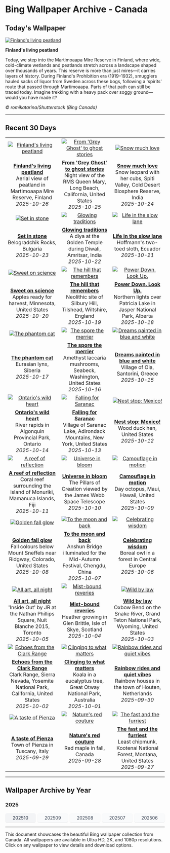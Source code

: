 # Bing Wallpaper Archive - Canada

## Today's Wallpaper

[![Finland's living peatland](https://www.bing.com/th?id=OHR.MartimoaapaFinland_EN-CA8581468611_UHD.jpg&pid=hp&w=2560)](https://bing.codexun.com/ca/detail/20251026)

**Finland's living peatland**

Today, we step into the Martimoaapa Mire Reserve in Finland, where wide, cold-climate wetlands and peatlands stretch across a landscape shaped over thousands of years. This reserve is more than just mires—it carries layers of history. During Finland's Prohibition era (1919–1932), smugglers hauled sacks of liquor from Sweden across these bogs, following a 'spirits' route that passed through Martimoaapa. Parts of that path can still be traced today. Imagine trekking with a heavy pack over soggy ground—would you have made it?

*© romikatarina/Shutterstock (Bing Canada)*

---

## Recent 30 Days

| | | |
|:---:|:---:|:---:|
| [![Finland's living peatland](https://www.bing.com/th?id=OHR.MartimoaapaFinland_EN-CA8581468611_UHD.jpg&pid=hp&w=2560)](https://bing.codexun.com/ca/detail/20251026) | [![From 'Grey Ghost' to ghost stories](https://www.bing.com/th?id=OHR.QueenMary_EN-CA8541079316_UHD.jpg&pid=hp&w=2560)](https://bing.codexun.com/ca/detail/20251025) | [![Snow much love](https://www.bing.com/th?id=OHR.SnowLeopard_EN-CA8504425279_UHD.jpg&pid=hp&w=2560)](https://bing.codexun.com/ca/detail/20251024) | 
| **[Finland's living peatland](https://bing.codexun.com/ca/detail/20251026)**<br>Aerial view of peatland in Martimoaapa Mire Reserve, Finland<br>*2025-10-26* | **[From 'Grey Ghost' to ghost stories](https://bing.codexun.com/ca/detail/20251025)**<br>Night view of the RMS Queen Mary, Long Beach, California, United States<br>*2025-10-25* | **[Snow much love](https://bing.codexun.com/ca/detail/20251024)**<br>Snow leopard with her cubs, Spiti Valley, Cold Desert Biosphere Reserve, India<br>*2025-10-24* | 
| [![Set in stone](https://www.bing.com/th?id=OHR.BulgariaRocks_EN-CA8455831888_UHD.jpg&pid=hp&w=2560)](https://bing.codexun.com/ca/detail/20251023) | [![Glowing traditions](https://www.bing.com/th?id=OHR.DiyaDiwali_EN-CA8413413710_UHD.jpg&pid=hp&w=2560)](https://bing.codexun.com/ca/detail/20251022) | [![Life in the slow lane](https://www.bing.com/th?id=OHR.HoffmansSloth_EN-CA8355906230_UHD.jpg&pid=hp&w=2560)](https://bing.codexun.com/ca/detail/20251021) | 
| **[Set in stone](https://bing.codexun.com/ca/detail/20251023)**<br>Belogradchik Rocks, Bulgaria<br>*2025-10-23* | **[Glowing traditions](https://bing.codexun.com/ca/detail/20251022)**<br>A diya at the Golden Temple during Diwali, Amritsar, India<br>*2025-10-22* | **[Life in the slow lane](https://bing.codexun.com/ca/detail/20251021)**<br>Hoffmann's two-toed sloth, Ecuador<br>*2025-10-21* | 
| [![Sweet on science](https://www.bing.com/th?id=OHR.AppleHarvest_EN-CA8300580215_UHD.jpg&pid=hp&w=2560)](https://bing.codexun.com/ca/detail/20251020) | [![The hill that remembers](https://www.bing.com/th?id=OHR.SilburyHill_EN-CA8140895314_UHD.jpg&pid=hp&w=2560)](https://bing.codexun.com/ca/detail/20251019) | [![Power Down. Look Up.](https://www.bing.com/th?id=OHR.JasperFestival_EN-CA8017450155_UHD.jpg&pid=hp&w=2560)](https://bing.codexun.com/ca/detail/20251018) | 
| **[Sweet on science](https://bing.codexun.com/ca/detail/20251020)**<br>Apples ready for harvest, Minnesota, United States<br>*2025-10-20* | **[The hill that remembers](https://bing.codexun.com/ca/detail/20251019)**<br>Neolithic site of Silbury Hill, Tilshead, Wiltshire, England<br>*2025-10-19* | **[Power Down. Look Up.](https://bing.codexun.com/ca/detail/20251018)**<br>Northern lights over Patricia Lake in Jasper National Park, Alberta<br>*2025-10-18* | 
| [![The phantom cat](https://www.bing.com/th?id=OHR.SiberianLynx_EN-CA2838247165_UHD.jpg&pid=hp&w=2560)](https://bing.codexun.com/ca/detail/20251017) | [![The spore the merrier](https://www.bing.com/th?id=OHR.AmethystLaccaria_EN-CA2561600829_UHD.jpg&pid=hp&w=2560)](https://bing.codexun.com/ca/detail/20251016) | [![Dreams painted in blue and white](https://www.bing.com/th?id=OHR.OiaSantorini_EN-CA2309047812_UHD.jpg&pid=hp&w=2560)](https://bing.codexun.com/ca/detail/20251015) | 
| **[The phantom cat](https://bing.codexun.com/ca/detail/20251017)**<br>Eurasian lynx, Siberia<br>*2025-10-17* | **[The spore the merrier](https://bing.codexun.com/ca/detail/20251016)**<br>Amethyst laccaria mushrooms, Seabeck, Washington, United States<br>*2025-10-16* | **[Dreams painted in blue and white](https://bing.codexun.com/ca/detail/20251015)**<br>Village of Oia, Santorini, Greece<br>*2025-10-15* | 
| [![Ontario's wild heart](https://www.bing.com/th?id=OHR.AlgonParkOnt_EN-CA8810326454_UHD.jpg&pid=hp&w=2560)](https://bing.codexun.com/ca/detail/20251014) | [![Falling for Saranac](https://www.bing.com/th?id=OHR.SaranacLake_EN-CA8587691019_UHD.jpg&pid=hp&w=2560)](https://bing.codexun.com/ca/detail/20251013) | [![Nest stop: Mexico!](https://www.bing.com/th?id=OHR.WoodDuckHen_EN-CA8442966636_UHD.jpg&pid=hp&w=2560)](https://bing.codexun.com/ca/detail/20251012) | 
| **[Ontario's wild heart](https://bing.codexun.com/ca/detail/20251014)**<br>River rapids in Algonquin Provincial Park, Ontario<br>*2025-10-14* | **[Falling for Saranac](https://bing.codexun.com/ca/detail/20251013)**<br>Village of Saranac Lake, Adirondack Mountains, New York, United States<br>*2025-10-13* | **[Nest stop: Mexico!](https://bing.codexun.com/ca/detail/20251012)**<br>Wood duck hen, United States<br>*2025-10-12* | 
| [![A reef of reflection](https://www.bing.com/th?id=OHR.MonurikiFiji_EN-CA8167749404_UHD.jpg&pid=hp&w=2560)](https://bing.codexun.com/ca/detail/20251011) | [![Universe in bloom](https://www.bing.com/th?id=OHR.WebbPillars_EN-CA8021988309_UHD.jpg&pid=hp&w=2560)](https://bing.codexun.com/ca/detail/20251010) | [![Camouflage in motion](https://www.bing.com/th?id=OHR.OctopusCyanea_EN-CA7864486363_UHD.jpg&pid=hp&w=2560)](https://bing.codexun.com/ca/detail/20251009) | 
| **[A reef of reflection](https://bing.codexun.com/ca/detail/20251011)**<br>Coral reef surrounding the island of Monuriki, Mamanuca Islands, Fiji<br>*2025-10-11* | **[Universe in bloom](https://bing.codexun.com/ca/detail/20251010)**<br>The Pillars of Creation viewed by the James Webb Space Telescope<br>*2025-10-10* | **[Camouflage in motion](https://bing.codexun.com/ca/detail/20251009)**<br>Day octopus, Maui, Hawaii, United States<br>*2025-10-09* | 
| [![Golden fall glow](https://www.bing.com/th?id=OHR.RidgwayAspens_EN-CA7717329977_UHD.jpg&pid=hp&w=2560)](https://bing.codexun.com/ca/detail/20251008) | [![To the moon and back](https://www.bing.com/th?id=OHR.AnshunBridge_EN-CA7553942511_UHD.jpg&pid=hp&w=2560)](https://bing.codexun.com/ca/detail/20251007) | [![Celebrating wisdom](https://www.bing.com/th?id=OHR.TeacherOwl_EN-CA7173344502_UHD.jpg&pid=hp&w=2560)](https://bing.codexun.com/ca/detail/20251006) | 
| **[Golden fall glow](https://bing.codexun.com/ca/detail/20251008)**<br>Fall colours below Mount Sneffels near Ridgway, Colorado, United States<br>*2025-10-08* | **[To the moon and back](https://bing.codexun.com/ca/detail/20251007)**<br>Anshun Bridge illuminated for the Mid-Autumn Festival, Chengdu, China<br>*2025-10-07* | **[Celebrating wisdom](https://bing.codexun.com/ca/detail/20251006)**<br>Boreal owl in a forest in Central Europe<br>*2025-10-06* | 
| [![All art, all night](https://www.bing.com/th?id=OHR.InsideOutNB_EN-CA6818912564_UHD.jpg&pid=hp&w=2560)](https://bing.codexun.com/ca/detail/20251005) | [![Mist-bound reveries](https://www.bing.com/th?id=OHR.SkyeHeather_EN-CA6782703552_UHD.jpg&pid=hp&w=2560)](https://bing.codexun.com/ca/detail/20251004) | [![Wild by law](https://www.bing.com/th?id=OHR.OxbowBend_EN-CA0110307953_UHD.jpg&pid=hp&w=2560)](https://bing.codexun.com/ca/detail/20251003) | 
| **[All art, all night](https://bing.codexun.com/ca/detail/20251005)**<br>'Inside Out' by JR at the Nathan Phillips Square, Nuit Blanche 2015, Toronto<br>*2025-10-05* | **[Mist-bound reveries](https://bing.codexun.com/ca/detail/20251004)**<br>Heather growing in Glen Brittle, Isle of Skye, Scotland<br>*2025-10-04* | **[Wild by law](https://bing.codexun.com/ca/detail/20251003)**<br>Oxbow Bend on the Snake River, Grand Teton National Park, Wyoming, United States<br>*2025-10-03* | 
| [![Echoes from the Clark Range](https://www.bing.com/th?id=OHR.YosemiteClark_EN-CA9187443856_UHD.jpg&pid=hp&w=2560)](https://bing.codexun.com/ca/detail/20251002) | [![Clinging to what matters](https://www.bing.com/th?id=OHR.EucalyptusKoala_EN-CA8939050680_UHD.jpg&pid=hp&w=2560)](https://bing.codexun.com/ca/detail/20251001) | [![Rainbow rides and quiet vibes](https://www.bing.com/th?id=OHR.HoutenHouses_EN-CA8693710238_UHD.jpg&pid=hp&w=2560)](https://bing.codexun.com/ca/detail/20250930) | 
| **[Echoes from the Clark Range](https://bing.codexun.com/ca/detail/20251002)**<br>Clark Range, Sierra Nevada, Yosemite National Park, California, United States<br>*2025-10-02* | **[Clinging to what matters](https://bing.codexun.com/ca/detail/20251001)**<br>Koala in a eucalyptus tree, Great Otway National Park, Australia<br>*2025-10-01* | **[Rainbow rides and quiet vibes](https://bing.codexun.com/ca/detail/20250930)**<br>Rainbow houses in the town of Houten, Netherlands<br>*2025-09-30* | 
| [![A taste of Pienza](https://www.bing.com/th?id=OHR.PienzaItaly_EN-CA8507230327_UHD.jpg&pid=hp&w=2560)](https://bing.codexun.com/ca/detail/20250929) | [![Nature's red couture](https://www.bing.com/th?id=OHR.RedMapleleaf_EN-CA8222399050_UHD.jpg&pid=hp&w=2560)](https://bing.codexun.com/ca/detail/20250928) | [![The fast and the furriest](https://www.bing.com/th?id=OHR.AutumnChipmunk_EN-CA7669023856_UHD.jpg&pid=hp&w=2560)](https://bing.codexun.com/ca/detail/20250927) | 
| **[A taste of Pienza](https://bing.codexun.com/ca/detail/20250929)**<br>Town of Pienza in Tuscany, Italy<br>*2025-09-29* | **[Nature's red couture](https://bing.codexun.com/ca/detail/20250928)**<br>Red maple in fall, Canada<br>*2025-09-28* | **[The fast and the furriest](https://bing.codexun.com/ca/detail/20250927)**<br>Least chipmunk, Kootenai National Forest, Montana, United States<br>*2025-09-27* | 


---

## Wallpaper Archive by Year

### 2025
<div style="display: grid; grid-template-columns: repeat(auto-fit, minmax(80px, 1fr)); gap: 6px; margin: 12px 0;">
<a href="https://bing.codexun.com/ca/archive/202510" style="padding: 6px 12px; font-size: 14px; border-radius: 6px; box-shadow: 0 1px 2px rgba(0,0,0,0.1); background-color: #f3f4f6; color: #374151; text-decoration: none; text-align: center; transition: background-color 0.2s ease; font-weight: 500;">202510</a>
<a href="https://bing.codexun.com/ca/archive/202509" style="padding: 6px 12px; font-size: 14px; border-radius: 6px; box-shadow: 0 1px 2px rgba(0,0,0,0.1); background-color: #f9fafb; color: #374151; text-decoration: none; text-align: center; transition: background-color 0.2s ease;">202509</a>
<a href="https://bing.codexun.com/ca/archive/202508" style="padding: 6px 12px; font-size: 14px; border-radius: 6px; box-shadow: 0 1px 2px rgba(0,0,0,0.1); background-color: #f9fafb; color: #374151; text-decoration: none; text-align: center; transition: background-color 0.2s ease;">202508</a>
<a href="https://bing.codexun.com/ca/archive/202507" style="padding: 6px 12px; font-size: 14px; border-radius: 6px; box-shadow: 0 1px 2px rgba(0,0,0,0.1); background-color: #f9fafb; color: #374151; text-decoration: none; text-align: center; transition: background-color 0.2s ease;">202507</a>
<a href="https://bing.codexun.com/ca/archive/202506" style="padding: 6px 12px; font-size: 14px; border-radius: 6px; box-shadow: 0 1px 2px rgba(0,0,0,0.1); background-color: #f9fafb; color: #374151; text-decoration: none; text-align: center; transition: background-color 0.2s ease;">202506</a>
</div>



---

This document showcases the beautiful Bing wallpaper collection from Canada. All wallpapers are available in Ultra HD, 2K, and 1080p resolutions. Click on any wallpaper to view details and download options.
